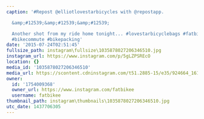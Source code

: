```yaml
---
caption: '#Repost @elliotlovestarbicycles with @repostapp.

  &amp;#12539;&amp;#12539;&amp;#12539;

  Another shot from my ride home tonight... #lovestarbicyclebags #fatbike #cycling
  #bikecommute #bikepacking'
date: '2015-07-24T02:51:45'
fullsize_path: instagram\fullsize\1035878027206346510.jpg
instagram_url: https://www.instagram.com/p/5gLZPSREcO
location: {}
media_id: '1035878027206346510'
media_url: https://scontent.cdninstagram.com/t51.2885-15/e35/924664_1616937915243939_2085018655_n.jpg?ig_cache_key=MTAzNTg3ODAyNzIwNjM0NjUxMA%3D%3D.2
owner:
  id: '1754009368'
  owner_url: https://www.instagram.com/fatbikee
  username: fatbikee
thumbnail_path: instagram\thumbnails\1035878027206346510.jpg
utc_date: 1437706305
---
```


